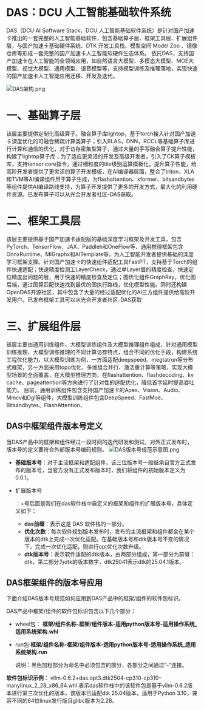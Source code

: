 # DAS：DCU 人工智能基础软件系统

DAS（DCU AI Software Stack，DCU 人工智能基础软件系统）是针对国产加速卡推出的一套完整的人工智能基础软件，包含基础算子层、框架工具层、扩展组件层，与国产加速卡基础硬件系统、DTK 开发工具栈、模型空间 Model Zoo 、镜像仓库等形成一套完整的国产加速卡人工智能软硬件生态体系。 依托DAS，支持国产加速卡在人工智能的全领域应用，如自然语言大模型、多模态大模型、MOE大模型、视觉大模型、通用模型、语音模型等，支持模型训练及推理落地，实现快速的国产加速卡人工智能应用迁移、开发及迭代。

![DAS架构.png](https://das.sourcefind.cn:55011/portal/api-admin/auth/MyFile?FileKey=/markdown/DAS架构.png_1743042219387.png)

# 一、基础算子层

该层主要提供定制化高级算子。融合算子库lightop，基于torch接入针对国产加速卡深度优化的可融合稀疏计算类算子；引入BLAS，DNN，RCCL等基础算子库进行计算和通信的优化，对于访存密集型算子，通过大量的手写融合算子提升性能，构建了lightop算子库；为了适应更灵活的开发及高级开发者，引入了CK算子模板库，支持tensor core指令，通过细粒度的tile级别运算模板化，提升算子性能，给高阶开发者提供了更灵活的算子开发模板，在AI编译器层面，整合了triton，XLA和TVM等AI编译组件用于算子生成，为flashattention、xformer、bitsandbytes等组件提供AI编译路线支持，为算子开发提供了更多的开发方式，最大化的利用硬件资源。已发布算子可以从光合开发者社区-DAS获取。

# 二、框架工具层

该层主要提供基于国产加速卡适配版的基础深度学习框架及开发工具，包含PyTorch、TensorFlow、JAX、Paddleh和OneFlow等、通用推理框架包含OnnxRuntime、MIGraphx和AITemplate等，为人工智能开发者提供基础的深度学习框架支撑。针对国产加速卡的快速组件适配工具FastPT，支持基于Torch的组件快速适配；快速精度检测工LayerCheck，通过单Layer层的精度检查，快速定位精度出问题的层，用于快速的精度检查及定位；图优化组件GraphRay，优化图后端，通过图算匹配快速找到最优的图执行路线，优化模型性能。同时还构建OpenDAS开源社区，其中包含了大量的经过适配优化的AI三方组件提供给高阶开发用户。已发布框架工具可以从光合开发者社区-DAS获取

# 三、扩展组件层

该层主要由通用训练组件、大模型训练组件及大模型推理组件组成，针对通用模型训练推理、大模型训练推理的不同计算访存特点，组合不同的优化手段，构建系统工程优化能力，以大模型训练为例，一方面适配deepspeed、megtatron等分布式框架，另一方面采用topo优化、多维组合并行、激活重计算等策略，实现大模型场景的全面覆盖，在大模型推理方向，在flashattention、flashdecoding、kv cache、pageattention等方向进行了针对性的适配优化，降低首字延时提高吞吐能力。 目前，通用训练组件包含支持国产加速卡的Apex、Vision、Audio、Mmcv和Dgl等组件，大模型训练组件包含DeepSpeed、FastMoe、Bitsandbytes、FlashAttention、





## DAS中框架组件版本号定义

当DAS产品中的框架和组件经过一段时间的迭代研发和测试，对外正式发布时，版本号的定义要符合外部版本号编码规则。 ![DAS版本号规范示意图.png](https://das.sourcefind.cn:55011/portal/api-admin/auth/MyFile?FileKey=/markdown/DAS版本号规范示意图.png_1742890387283.png)

- **基础版本号**：对于主流框架和适配组件，该三位版本号一般继承自官方正式发布的版本号，当官方没有正式发布版本时，我们将组件的初始版本定义为0.0.1。

- 扩展版本号

  ：+号后面是我们在das软件栈中自定义的框架和组件的扩展版本号，具体定义如下：

  - **das前缀**：表示这是 DAS 软件栈的一部分。
  - **优化次数**：每次软件规划版本发布时，发布的主流框架和组件都会在某个版本的dtk上完成一次优化适配。在基础版本号和dtk版本号不变的情况下，完成一次优化适配，则进行opt优化次数升级。
  - **dtk版本号**：表示软件适配的dtk版本，由两部分组成，第一部分为前缀：dtk，第二部分为dtk的版本数字，dtk25041表示dtk的25.04.1版本。

## DAS框架组件的版本号应用

下面介绍DAS版本号规范如何应用到DAS产品中的框架/组件的软件包标识。

DAS产品中框架/组件的软件包标识包含以下几个部分：

- wheel包： **框架/组件名称-框架/组件版本-适用python版本号-适用操作系统_适用系统架构.whl**

- run包 **框架/组件名称-框架/组件版本-适用python版本号-适用操作系统_适用系统架构.run**

  说明：黑色加粗部分为命名中必须包含的部分，各部分之间通过“-”连接。

**软件包标识示例**： vllm-0.6.2+das.opt3.dtk2504-cp310-cp310-manylinux_2_28_x86_64.whl 表示das软件栈中的该软件包是基于vllm-0.6.2版本进行第三次优化的版本，该版本已适配dtk 25.04版本，适用于Python 3.10，兼容不同的64位linux发行版且glibc版本为2.28。